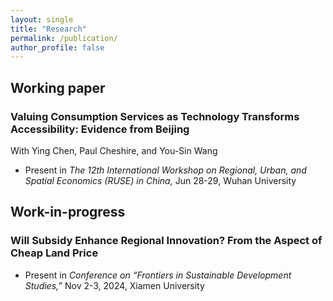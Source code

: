 ```yaml
---
layout: single
title: "Research"
permalink: /publication/
author_profile: false
---
```


## Working paper
### Valuing Consumption Services as Technology Transforms Accessibility: Evidence from Beijing
With Ying Chen, Paul Cheshire, and You-Sin Wang

- Present in *The 12th International Workshop on Regional, Urban, and Spatial Economics (RUSE) in China,* Jun 28-29, Wuhan University

## Work-in-progress
### Will Subsidy Enhance Regional Innovation? From the Aspect of Cheap Land Price

- Present in *Conference on “Frontiers in Sustainable Development Studies,”* Nov 2-3, 2024, Xiamen University
